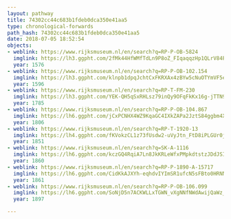 ```yaml
---
layout: pathway
title: 74302cc44c683b1fdeb0dca350e41aa5
type: chronological-forwards
path_hash: 74302cc44c683b1fdeb0dca350e41aa5
date: 2018-07-05 18:52:54
objects:
- weblink: https://www.rijksmuseum.nl/en/search?q=RP-P-OB-5824
  imglink: https://lh3.ggpht.com/2fMk44HfWMfTdLn9P8oZ_FIqaqqzHp1QLrV84P34prwpKLmcfPlRhiQgnRT37rm-CoXm0nlH2SH53jOGpR-ToAj5f6E=s200
  year: 1576
- weblink: https://www.rijksmuseum.nl/en/search?q=RP-P-OB-102.154
  imglink: https://lh3.ggpht.com/klnpb1dpqJchtCxFKRXAx4zBYw5cNuOTYmVF5ez3_mhiNVwomchi4ebeqOd4vi4c0nyDU3nKQ8aPadRxu5vJtLJWjhc=s200
  year: 1596
- weblink: https://www.rijksmuseum.nl/en/search?q=RP-T-FM-230
  imglink: https://lh3.ggpht.com/YEK-QH5qSxRHLsz79inQy9OFqFkKx16g-jTTN9BHoGL2wGkqJ0i-i4DNrnd-GGgqAbi-9hLITSbKqMGBL7JtYLI-Nho=s200
  year: 1785
- weblink: https://www.rijksmuseum.nl/en/search?q=RP-P-OB-104.867
  imglink: https://lh6.ggpht.com/jCxPCNHX4WZ9KqaGC4IXkZAPa2JztS84ggbm4XHEWZguZn0aGI4PkHcD7vYJDf5BBawR7m4VtHUf5Q_VZA_F2X_LWYM=s200
  year: 1806
- weblink: https://www.rijksmuseum.nl/en/search?q=RP-T-1920-13
  imglink: https://lh4.ggpht.com/fKVokzCL1z73fUsdw2-uVyJtn_FtD8iPLGUr0j34L2w7nRZDND1smPMnJzuaTTiTGFacj4m8zgPXpBsJ8-LEIMDhyA=s200
  year: 1851
- weblink: https://www.rijksmuseum.nl/en/search?q=SK-A-1116
  imglink: https://lh6.ggpht.com/kczGQ4RqiA7Ln8JkKRLeWfxPMpkdtstzJDdJSIxqllKrzCo0EdxJiZGvAp0fLub8fF0It2nhhCUh_70AijSvaBZu4_k=s200
  year: 1860
- weblink: https://www.rijksmuseum.nl/en/search?q=RP-P-1890-A-15717
  imglink: https://lh6.ggpht.com/CidKkAJXYh-eqhdvIYImSR1ufcN5sFBto0HRNNNSADU0iiDJmTGRmRKclDWk3BkFHvLQxbYe5hRUyB29isiHvxleG16R=s200
  year: 1861
- weblink: https://www.rijksmuseum.nl/en/search?q=RP-P-OB-106.099
  imglink: https://lh6.ggpht.com/SoNjD5n7ACKWLLxTGWN_vXgNNfNWdAwijQaWz__SUUkeySXKGsIf7aSAlp7ET_r8eDxHVBtvpD-2qxZ1CNP78b7hThY=s200
  year: 1897

---
```

